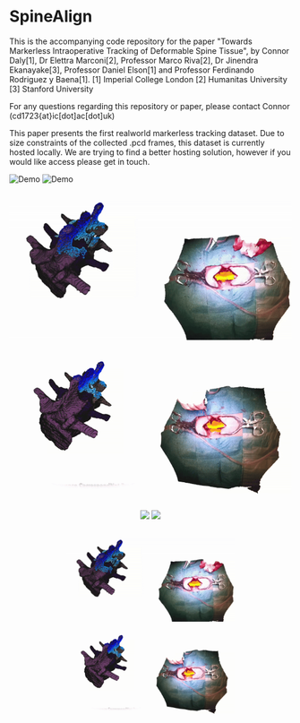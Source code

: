 # SpineAlign
This is the accompanying code repository for the paper "Towards Markerless Intraoperative Tracking of Deformable Spine Tissue", by Connor Daly[1], Dr Elettra Marconi[2], Professor Marco Riva[2], Dr Jinendra Ekanayake[3], Professor Daniel Elson[1] and Professor Ferdinando Rodriguez y Baena[1].
[1] Imperial College London
[2] Humanitas University
[3] Stanford University

For any questions regarding this repository or paper, please contact Connor (cd1723{at}ic[dot]ac[dot]uk)

This paper presents the first realworld markerless tracking dataset. Due to size constraints of the collected .pcd frames, this dataset is currently hosted locally. We are trying to find a better hosting solution, however if you would like access please get in touch.



![Demo](PaperGifs/newgifs/zoomgif.gif)
![Demo](PaperGifs/newgifs/pointgif.gif)
![Demo](PaperGifs/newgifs/labelgif.gif)
![Demo](PaperGifs/newgifs/predictgif.gif)

<p align="center">
  <img src="PaperGifs/newgifs/zoomgif.gif" width="300" />
  <img src="PaperGifs/newgifs/pointgif.gif" width="300" />
</p>
<p align="center">
  <img src="PaperGifs/newgifs/labelgif.gif" width="300" />
  <img src="PaperGifs/newgifs/predictgif.gif" width="300" />
</p>
